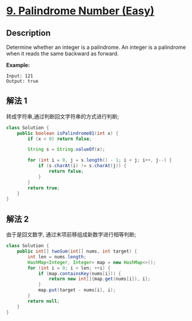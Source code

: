 # [9. Palindrome Number (Easy)](https://leetcode.com/problems/palindrome-number/)

## Description

Determine whether an integer is a palindrome. An integer is a palindrome when it reads the same backward as forward.

**Example:**

```
Input: 121
Output: true
```


## 解法 1

转成字符串,通过判断回文字符串的方式进行判断;
```java
class Solution {
    public boolean isPalindrome01(int x) {
        if (x < 0) return false;

        String s = String.valueOf(x);

        for (int i = 0, j = s.length() - 1; i < j; i++, j--) {
            if (s.charAt(i) != s.charAt(j)) {
                return false;
            }
        }
        return true;
    }
}
```

## 解法 2
由于是回文数字, 通过末项前移组成新数字进行相等判断;

```java
class Solution {
    public int[] twoSum(int[] nums, int target) {
        int len = nums.length;
        HashMap<Integer, Integer> map = new HashMap<>();
        for (int i = 0; i < len; ++i) {
            if (map.containsKey(nums[i])) {
                return new int[]{map.get(nums[i]), i};
            }
            map.put(target - nums[i], i);
        }
        return null;
    }
}
```
